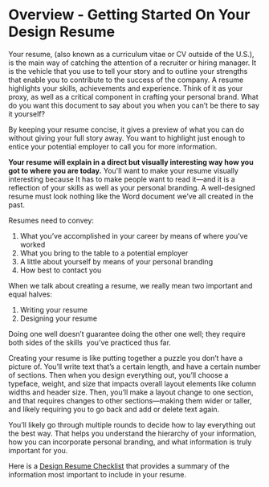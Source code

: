 # Overview - Getting Started On Your Design Resume 

Your resume, (also known as a curriculum vitae or CV outside of the U.S.), is the main way of catching the attention of a recruiter or hiring manager. It is the vehicle that you use to tell your story and to outline your strengths that enable you to contribute to the success of the company. A resume highlights your skills, achievements and experience. Think of it as your proxy, as well as a critical component in crafting your personal brand. What do you want this document to say about you when you can’t be there to say it yourself?

By keeping your resume concise, it gives a preview of what you can do without giving your full story away. You want to highlight just enough to entice your potential employer to call you for more information.

**Your resume will explain in a direct but visually interesting way how you got to where you are today.** You'll want to make your resume visually interesting because It has to make people want to read it—and it is a reflection of your skills as well as your personal branding. A well-designed resume must look nothing like the Word document we’ve all created in the past. 

Resumes need to convey:

1. What you’ve accomplished in your career by means of where you’ve worked 
2. What you bring to the table to a potential employer
3. A little about yourself by means of your personal branding
4. How best to contact you

When we talk about creating a resume, we really mean two important and equal halves:

1. Writing your resume
2. Designing your resume

Doing one well doesn’t guarantee doing the other one well; they require both sides of the skills  you’ve practiced thus far. 

Creating your resume is like putting together a puzzle you don’t have a picture of. You’ll write text that’s a certain length, and have a certain number of sections. Then when you design everything out, you’ll choose a typeface, weight, and size that impacts overall layout elements like column widths and header size. Then, you’ll make a layout change to one section, and that requires changes to other sections—making them wider or taller, and likely requiring you to go back and add or delete text again.

You’ll likely go through multiple rounds to decide how to lay everything out the best way. That helps you understand the hierarchy of your information, how you can incorporate personal branding, and what information is truly important for you.

Here is a [Design Resume Checklist](https://docs.google.com/document/d/1HzJAP0wi7kpwYTKdB6WMqrGRQanJZYAAKRRJxdLyUpg/edit?usp=sharing) that provides a summary of the information most important to include in your resume.
